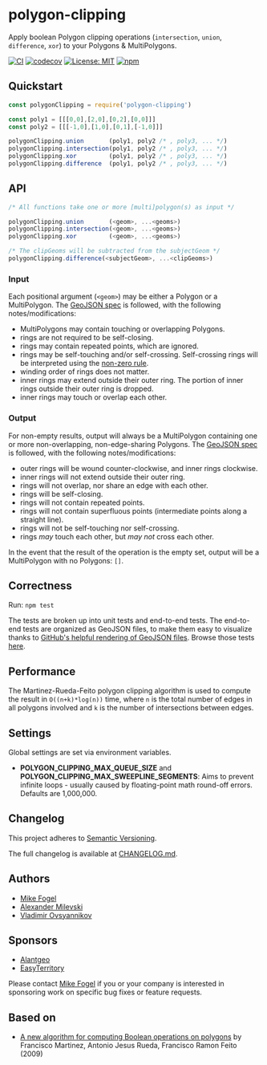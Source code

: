 # polygon-clipping

Apply boolean Polygon clipping operations (`intersection`, `union`, `difference`, `xor`) to your Polygons & MultiPolygons.

[![CI](https://github.com/mfogel/polygon-clipping/actions/workflows/ci.yml/badge.svg?branch=main)](https://github.com/mfogel/polygon-clipping/actions) [![codecov](https://codecov.io/gh/mfogel/polygon-clipping/branch/main/graph/badge.svg?token=is93inDQiJ)](https://codecov.io/gh/mfogel/polygon-clipping) [![License: MIT](https://img.shields.io/badge/License-MIT-green.svg)](https://opensource.org/licenses/MIT) [![npm](https://img.shields.io/npm/v/polygon-clipping.svg)](https://www.npmjs.com/package/polygon-clipping)

## Quickstart

<!-- prettier-ignore-start -->
```javascript
const polygonClipping = require('polygon-clipping')

const poly1 = [[[0,0],[2,0],[0,2],[0,0]]]
const poly2 = [[[-1,0],[1,0],[0,1],[-1,0]]]

polygonClipping.union       (poly1, poly2 /* , poly3, ... */)
polygonClipping.intersection(poly1, poly2 /* , poly3, ... */)
polygonClipping.xor         (poly1, poly2 /* , poly3, ... */)
polygonClipping.difference  (poly1, poly2 /* , poly3, ... */)
```
<!-- prettier-ignore-end -->

## API

```javascript
/* All functions take one or more [multi]polygon(s) as input */

polygonClipping.union       (<geom>, ...<geoms>)
polygonClipping.intersection(<geom>, ...<geoms>)
polygonClipping.xor         (<geom>, ...<geoms>)

/* The clipGeoms will be subtracted from the subjectGeom */
polygonClipping.difference(<subjectGeom>, ...<clipGeoms>)
```

### Input

Each positional argument (`<geom>`) may be either a Polygon or a MultiPolygon. The [GeoJSON spec](https://tools.ietf.org/html/rfc7946#section-3.1) is followed, with the following notes/modifications:

- MultiPolygons may contain touching or overlapping Polygons.
- rings are not required to be self-closing.
- rings may contain repeated points, which are ignored.
- rings may be self-touching and/or self-crossing. Self-crossing rings will be interpreted using the [non-zero rule](https://en.wikipedia.org/wiki/Nonzero-rule).
- winding order of rings does not matter.
- inner rings may extend outside their outer ring. The portion of inner rings outside their outer ring is dropped.
- inner rings may touch or overlap each other.

### Output

For non-empty results, output will always be a MultiPolygon containing one or more non-overlapping, non-edge-sharing Polygons. The [GeoJSON spec](https://tools.ietf.org/html/rfc7946#section-3.1) is followed, with the following notes/modifications:

- outer rings will be wound counter-clockwise, and inner rings clockwise.
- inner rings will not extend outside their outer ring.
- rings will not overlap, nor share an edge with each other.
- rings will be self-closing.
- rings will not contain repeated points.
- rings will not contain superfluous points (intermediate points along a straight line).
- rings will not be self-touching nor self-crossing.
- rings _may_ touch each other, but _may not_ cross each other.

In the event that the result of the operation is the empty set, output will be a MultiPolygon with no Polygons: `[]`.

## Correctness

Run: `npm test`

The tests are broken up into unit tests and end-to-end tests. The end-to-end tests are organized as GeoJSON files, to make them easy to visualize thanks to [GitHub's helpful rendering of GeoJSON files](https://help.github.com/articles/mapping-geojson-files-on-github/). Browse those tests [here](test/end-to-end).

## Performance

The Martinez-Rueda-Feito polygon clipping algorithm is used to compute the result in `O((n+k)*log(n))` time, where `n` is the total number of edges in all polygons involved and `k` is the number of intersections between edges.

## Settings

Global settings are set via environment variables.

- **POLYGON_CLIPPING_MAX_QUEUE_SIZE** and **POLYGON_CLIPPING_MAX_SWEEPLINE_SEGMENTS**: Aims to prevent infinite loops - usually caused by floating-point math round-off errors. Defaults are 1,000,000.

## Changelog

This project adheres to [Semantic Versioning](https://semver.org/).

<!-- prettier-ignore-end -->

The full changelog is available at [CHANGELOG.md](https://github.com/mfogel/polygon-clipping/blob/master/CHANGELOG.md).

## Authors

- [Mike Fogel](https://github.com/mfogel)
- [Alexander Milevski](https://github.com/w8r)
- [Vladimir Ovsyannikov](https://github.com/sh1ng)

## Sponsors

- [Alantgeo](https://www.alantgeo.com.au/)
- [EasyTerritory](https://www.easyterritory.com/)

Please contact [Mike Fogel](https://github.com/mfogel) if you or your company is interested in sponsoring work on specific bug fixes or feature requests.

## Based on

- [A new algorithm for computing Boolean operations on polygons](paper.pdf) by Francisco Martinez, Antonio Jesus Rueda, Francisco Ramon Feito (2009)

